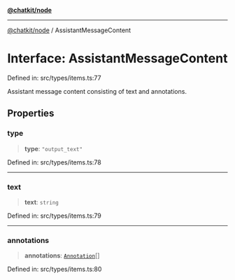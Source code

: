[**@chatkit/node**](../README.md)

***

[@chatkit/node](../README.md) / AssistantMessageContent

# Interface: AssistantMessageContent

Defined in: src/types/items.ts:77

Assistant message content consisting of text and annotations.

## Properties

### type

> **type**: `"output_text"`

Defined in: src/types/items.ts:78

***

### text

> **text**: `string`

Defined in: src/types/items.ts:79

***

### annotations

> **annotations**: [`Annotation`](Annotation.md)[]

Defined in: src/types/items.ts:80
